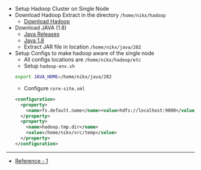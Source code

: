 

- Setup Hadoop Cluster on Single Node
- Download Hadoop Extract in the directory `/home/nikx/hadoop`
  - [Download Hadoop](https://hadoop.apache.org/releases.html)
- Download JAVA (1.8)
  - [Java Releases](https://www.oracle.com/in/java/technologies/downloads/)
  - [Java 1.8](https://download.oracle.com/otn/java/jdk/8u361-b09/0ae14417abb444ebb02b9815e2103550/jdk-8u361-linux-x64.tar.gz?AuthParam=1679295844_f27bec1347760251d03628daf9146c35)
  - Extract JAR file in location `/home/nikx/java/202`
- Setup Configs to make hadoop aware of the single node
  - All configs locations are `/home/nikx/hadoop/etc`
  - Setup `hadoop-env.sh`
  ```bash
  export JAVA_HOME=/home/nikx/java/202
  ```
  - Configure `core-site.xml`
  ```xml
  <configuration>
    <property>
      <name>fs.default.name</name><value>hdfs://localhost:9000</value>
    </property>
    <property>
      <name>hadoop.tmp.dir</name>
      <value>/home/nikx/src/temp</value>
    </property>
  </configuration>
  ```



---
- [Reference - 1](https://data-flair.training/blogs/install-hadoop-on-single-machine/)

